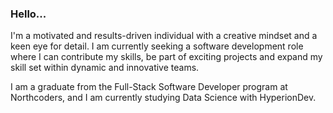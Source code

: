 ### Hello... 
I'm a motivated and results-driven individual with a creative mindset and a keen eye for detail. I am currently seeking a software development role where I can contribute my skills, be part of exciting projects and expand my skill set within dynamic and innovative teams.

I am a graduate from the Full-Stack Software Developer program at Northcoders, and I am currently studying Data Science with HyperionDev. 
<!--
**RchlLou/RchlLou** is a ✨ _special_ ✨ repository because its `README.md` (this file) appears on your GitHub profile.

Here are some ideas to get you started:

- 🔭 I’m currently working on ...
- 🌱 I’m currently learning ...
- 👯 I’m looking to collaborate on ...
- 🤔 I’m looking for help with ...
- 💬 Ask me about ...
- 📫 How to reach me: ...
- 😄 Pronouns: ...
- ⚡ Fun fact: ...
-->
